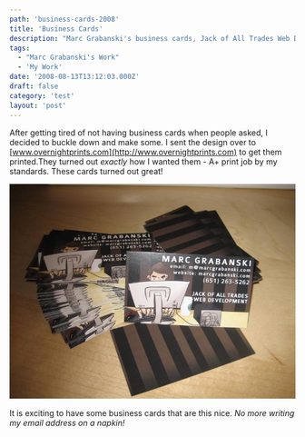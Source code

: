 ```yaml
---
path: 'business-cards-2008'
title: 'Business Cards'
description: "Marc Grabanski's business cards, Jack of All Trades Web Development."
tags:
  - "Marc Grabanski's Work"
  - 'My Work'
date: '2008-08-13T13:12:03.000Z'
draft: false
category: 'test'
layout: 'post'
---
```


After getting tired of not having business cards when people asked, I decided to buckle down and make some. I sent the design over to [www.overnightprints.com](http://www.overnightprints.com) to get them printed.They turned out _exactly_ how I wanted them - A+ print job by my standards. These cards turned out great!

![](./business-cards.jpg)

It is exciting to have some business cards that are this nice. _No more writing my email address on a napkin!_
